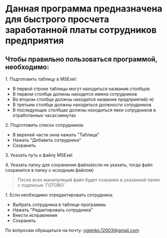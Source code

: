 <h1><strong>Данная программа предназначена для быстрого просчета заработанной платы сотрудников предприятия</strong></h1>

<h2>Чтобы правильно пользоваться программой, необходимо:</h2>

<p>1. Подготовить таблицу в MSExel:<br>
<ul>
<li>В первой строке таблицы могут находиться названия столбцов<br></li>
<li>В первом столбце должны находится имена сотрудников<br></li>
<li>Во втором столбце должны находится название предприятий(-я)<br></li>
<li>В третьем столбце должны находиться должности сотрудников<br></li>
<li>В последующих столбцах должны находиться явки сотрудников в отработанных часах:минутах</li>
</ul>
<p>2. Подготовить список сотрудников:<br>
<ul>
<li> В верхней части окна нажать "Таблица"<br>
<li> Нажать "Добавить сотрудника"<br>
<li> Сохранить
</ul>
<p>3. Указать путь к файлу MSExel</p>

<p>4. Указать папку для сохранения файла(если не указать, тогда файл сохранится в папку с исходным файлом)</p>

><p>После всех манипуляций файл будет сохранен в указанной папке с подписью 'ГОТОВО'</p>

<p>1. Если необходимо отредактировать сотрудника:<br>
<ul>
<li> Выбрать сотрудника в таблице программы<br>
<li> Нажать "Редактировать сотрудника"<br>
<li> Внести исправления<br>
<li> Сохранить
</ul>


По вопросам обращаться на почту: <ogienko.12003@gmail.com>
